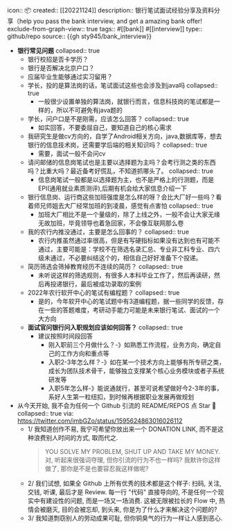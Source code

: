 icon:: 📦
created:: [[20221124]] 
description:: 银行笔试面试经验分享及资料分享（help you pass the bank interview, and get a amazing bank offer!
exclude-from-graph-view:: true
tags:: #[[bank]] #[[interview]]
type:: github/repo
source:: {{gh sty945/bank_interview}}

- **银行常见问题**
  collapsed:: true
  - 银行校招是否卡学历？
  - 银行是否解决北京户口？
  - 应届毕业生能够通过实习留用？
  - 学长，投的是算法岗的话，笔试面试这些也会涉及到java吗
    collapsed:: true
    - 一般很少设置单独的算法岗，就银行而言，信息科技岗的笔试都是一样的，所以不可避免有java题的
  - 学长，问户口是不是刚需，应该怎么回答？
    collapsed:: true
    - 如实回答，不要委屈自己，要知道自己的核心需求
  - 我研究生是做cv方向的，自学了Android相关方向，java,数据库等，想去银行的信息技术岗，还需要学后端的相关知识吗？
    collapsed:: true
    - 需要，面试一般不会问cv
  - 请问邮储的信息岗笔试也是主要以选择题为主吗？会考行测之类的东西吗？比重大吗？最近备考好慌乱，不知道抓哪头了。
    collapsed:: true
    - 信息岗笔试一般都是以选择题为主，也不是严格上的行测题，而是EPI(通用就业素质测评),后期有机会给大家信息介绍一下
  - 银行信息岗、运行商这些加班强度是怎么样的呀？会比大厂好一些吗？看着师兄师姐去大厂经常加班的到凌晨，感觉有点害怕
    collapsed:: true
    - 加班大厂相比不是一个量级的，除了上线之外，一般不会让大家无缘无故加班，毕竟领导也着急回家，不会像互联网那么卷
  - 我的农行内推没通过，主要是怎么回事的？
    collapsed:: true
    - 农行内推虽然通过率很高，但是有写硬指标如果没有达到也有可能不通过，主要可能是：学校不在筛选名录汇总、专业非工科专业、四六级未通过，不必要纠结这个的，相信自己好好准备下个投递。
  - 简历筛选会筛掉教育经历不连续的简历？
    collapsed:: true
    - 未听说这样的筛选规则，有很多人本科毕业工作了，然后再读研，然后再投递银行，最后被成功录取的案例
  - 2022年农行软开中心的笔试有编程题？
    collapsed:: true
    - 是的，今年软开中心的笔试题中有3道编程题，据一些同学的反馈，存在一些的答题难度，考研动手能力可能是未来银行笔试、面试的一个大方向
  - **面试官问银行问入职规划应该如何回答？**
    collapsed:: true
    - 建议按照时间段回答
      - 刚入职前三个月做什么？-》如熟悉工作流程，业务方向，确定自己的工作方向和重点等
      - 入职2-3年怎么样？-》如在某一个技术方向上能够有所专研之类，成长为团队技术骨干，能够独立支撑某个核心业务模块或者子系统研发等
      - 入职5年怎么样-》能说通就行，甚至可说希望做好今2-3年的事，系好人生第一粒纽扣，到时候再根据职业发展再做规划
- 从今天开始, 我不会为任何一个 Github 引流的 README/REPOS 点 Star 🌟
  collapsed:: true
  via: https://twitter.com/imbGZo/status/1595624863016026112
  - 1/
    我知道创作不易, 我宁可希望你放出来一个 DONATION LINK, 而不是这种浪费别人时间的方式, 取而代之.
    > YOU SOLVE MY PROBLEM, SHUT UP AND TAKE MY MONEY.
    对, 听起来很强词夺理, 但你引流的行为不也一样吗? 我默许你这样做了, 那你是不是也要容忍我这样做呢?
  - 2/
    我们试想, 如果全 Github 上所有优秀的技术都是这个样子: 扫码, 关注, 交钱, 听课, 最后才是 Review. 每一行 "代码" 直接导向的, 不是任何一个现实中有建设性的问题, 而是一场又一场消费. 这被无限被拉长的 Flow 中, 热情会被磨灭, 目的会被忘却, 到头来, 你是为了什么才来解决这个问题的?
  - 3/
    我知道剽窃别人的劳动成果可耻, 但你铜臭气的行为一样让人感到恶心.